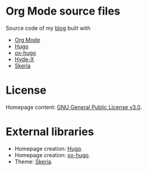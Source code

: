 # Org Mode source files

Source code of my [blog](https://dschrempf.github.io/) built with

- [Org Mode](https://orgmode.org/)
- [Hugo](https://gohugo.io/)
- [ox-hugo](https://ox-hugo.scripter.co/)
- [Hyde-X](https://github.com/zyro/hyde-x)
- [Skeria](https://github.com/dschrempf/skeria)

# License

Homepage content: [GNU General Public License v3.0](LICENSE).

# External libraries

- Homepage creation: [Hugo](https://gohugo.io/).
- Homepage creation: [ox-hugo](https://ox-hugo.scripter.co/doc/usage/).
- Theme: [Skeria](https://github.com/dschrempf/skeria).
